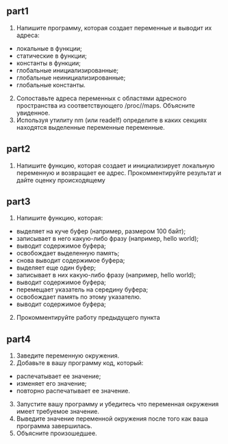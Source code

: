 ## part1
1. Напишите программу, которая создает переменные и выводит их адреса:
+ локальные в функции;
+ статические в функции;
+ константы в функции;
+ глобальные инициализированные;
+ глобальные неинициализированные;
+ глобальные константы.
2. Сопоставьте адреса переменных с областями адресного пространства из
соответствующего /proc/<pid>/maps. Объясните увиденное.
3. Используя утилиту nm (или readelf) определите в каких секциях
находятся выделенные переменные переменные.

## part2
1. Напишите функцию, которая создает и инициализирует локальную
переменную и возвращает ее адрес. Прокомментируйте результат и
дайте оценку происходящему

## part3
1. Напишите функцию, которая:
+ выделяет на куче буфер (например, размером 100 байт);
+ записывает в него какую-либо фразу (например, hello world);
+ выводит содержимое буфера;
+ освобождает выделенную память;
+ снова выводит содержимое буфера;
+ выделяет еще один буфер;
+ записывает в них какую-либо фразу (например, hello world);
+ выводит содержимое буфера;
+ перемещает указатель на середину буфера;
+ освобождает память по этому указателю.
+ выводит содержимое буфера;
2. Прокомментируйте работу предыдущего пункта

## part4
1. Заведите переменную окружения.
2. Добавьте в вашу программу код, который:
+ распечатывает ее значение;
+ изменяет его значение;
+ повторно распечатывает ее значение.
3. Запустите вашу программу и убедитесь что переменная окружения
имеет требуемое значение.
4. Выведите значение переменной окружения после того как ваша
программа завершилась.
5. Объясните произошедшее.
